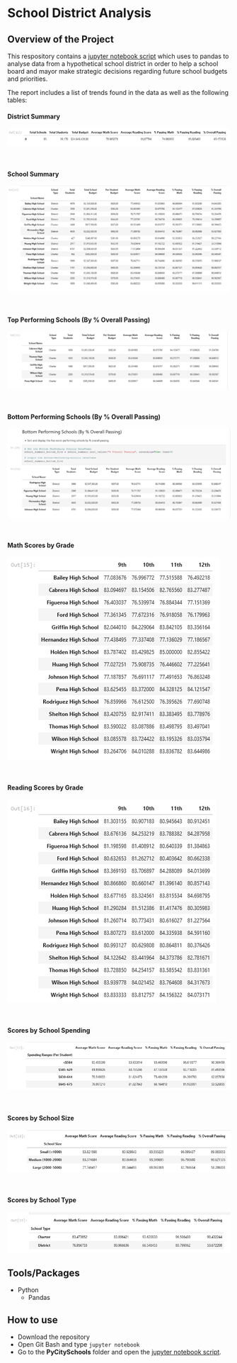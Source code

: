# School District Analysis

## Overview of the Project
This respository contains a [jupyter notebook script](PyCitySchools/PyCitySchools_James-Akerman.ipynb) which uses to pandas to analyse data from a hypothetical school district in order to help a school board and mayor make strategic decisions regarding future school budgets and priorities.

The report includes a list of trends found in the data as well as the following tables:
#### District Summary

![district summary](images/district-summary.PNG)

<br>

#### School Summary

![school summary](images/school-summary.PNG)


<br>

#### Top Performing Schools (By % Overall Passing)

![top performing schools](images/top-performing-schools.PNG)


<br>

#### Bottom Performing Schools (By % Overall Passing)

![bottom performing schools](images/bottom-performing-schools.PNG)


<br>

#### Math Scores by Grade

![math scores by grade](images/math-scores-by-grade.PNG)

<br>

#### Reading Scores by Grade

![math scores by grade](images/reading-scores-by-grade.PNG)

<br>

#### Scores by School Spending

![scores by school spending](images/scores-by-school-spending.PNG)

<br>

#### Scores by School Size

![scores by school size](images/scores-by-school-size.PNG)

<br>

#### Scores by School Type
![scores by school type](images/scores-by-school-type.PNG)

## Tools/Packages
- Python
  - Pandas

## How to use
- Download the repository
- Open Git Bash and type `jupyter notebook`
- Go to the **PyCitySchools** folder and open the [jupyter notebook script](PyCitySchools/PyCitySchools_James-Akerman.ipynb).
